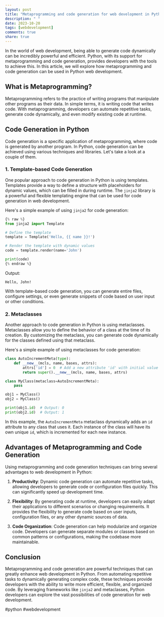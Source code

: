 ```yaml
---
layout: post
title: "Metaprogramming and code generation for web development in Python"
description: " "
date: 2023-10-20
tags: [webdevelopment]
comments: true
share: true
---
```


In the world of web development, being able to generate code dynamically can be incredibly powerful and efficient. Python, with its support for metaprogramming and code generation, provides developers with the tools to achieve this. In this article, we will explore how metaprogramming and code generation can be used in Python web development.

## What is Metaprogramming?

Metaprogramming refers to the practice of writing programs that manipulate other programs as their data. In simple terms, it is writing code that writes code. With metaprogramming, developers can automate repetitive tasks, generate code dynamically, and even modify existing code at runtime.

## Code Generation in Python

Code generation is a specific application of metaprogramming, where code is generated by another program. In Python, code generation can be achieved using various techniques and libraries. Let's take a look at a couple of them.

### 1. Template-based Code Generation

One popular approach to code generation in Python is using templates. Templates provide a way to define a structure with placeholders for dynamic values, which can be filled in during runtime. The `jinja2` library is a powerful and flexible templating engine that can be used for code generation in web development.

Here's a simple example of using `jinja2` for code generation:

```python
{% raw %}
from jinja2 import Template

# Define the template
template = Template('Hello, {{ name }}!')

# Render the template with dynamic values
code = template.render(name='John')

print(code)
{% endraw %}
```

Output:
```
Hello, John!
```

With template-based code generation, you can generate entire files, configure settings, or even generate snippets of code based on user input or other conditions.

### 2. Metaclasses

Another approach to code generation in Python is using metaclasses. Metaclasses allow you to define the behavior of a class at the time of its creation. By customizing the metaclass, you can generate code dynamically for the classes defined using that metaclass.

Here's a simple example of using metaclasses for code generation:

```python
class AutoIncrementMeta(type):
    def __new__(mcls, name, bases, attrs):
        attrs['id'] = 0  # Add a new attribute 'id' with initial value 0
        return super().__new__(mcls, name, bases, attrs)

class MyClass(metaclass=AutoIncrementMeta):
    pass

obj1 = MyClass()
obj2 = MyClass()

print(obj1.id)  # Output: 0
print(obj2.id)  # Output: 1
```

In this example, the `AutoIncrementMeta` metaclass dynamically adds an `id` attribute to any class that uses it. Each instance of the class will have its own unique `id`, which is incremented for each new instance.

## Advantages of Metaprogramming and Code Generation

Using metaprogramming and code generation techniques can bring several advantages to web development in Python:

1. **Productivity**: Dynamic code generation can automate repetitive tasks, allowing developers to generate code or configuration files quickly. This can significantly speed up development time.

2. **Flexibility**: By generating code at runtime, developers can easily adapt their applications to different scenarios or changing requirements. It provides the flexibility to generate code based on user inputs, configuration files, or any other dynamic sources of data.

3. **Code Organization**: Code generation can help modularize and organize code. Developers can generate separate modules or classes based on common patterns or configurations, making the codebase more maintainable.

## Conclusion

Metaprogramming and code generation are powerful techniques that can greatly enhance web development in Python. From automating repetitive tasks to dynamically generating complex code, these techniques provide developers with the ability to write more efficient, flexible, and organized code. By leveraging frameworks like `jinja2` and metaclasses, Python developers can explore the vast possibilities of code generation for web development.

\#python #webdevelopment